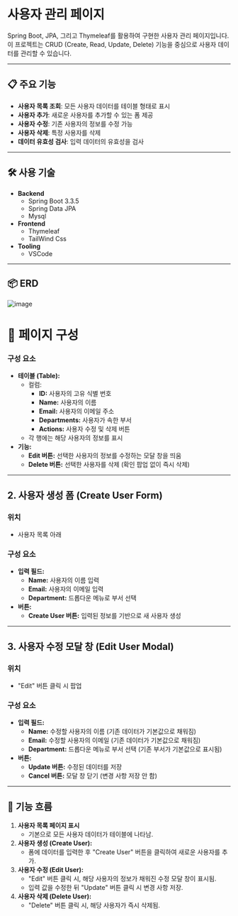 # 사용자 관리 페이지

Spring Boot, JPA, 그리고 Thymeleaf를 활용하여 구현한 사용자 관리 페이지입니다.  
이 프로젝트는 CRUD (Create, Read, Update, Delete) 기능을 중심으로 사용자 데이터를 관리할 수 있습니다.

---

## 📋 주요 기능

- **사용자 목록 조회**: 모든 사용자 데이터를 테이블 형태로 표시
- **사용자 추가**: 새로운 사용자를 추가할 수 있는 폼 제공
- **사용자 수정**: 기존 사용자의 정보를 수정 가능
- **사용자 삭제**: 특정 사용자를 삭제
- **데이터 유효성 검사**: 입력 데이터의 유효성을 검사

---

## 🛠️ 사용 기술

- **Backend**
  - Spring Boot 3.3.5
  - Spring Data JPA  
  - Mysql
- **Frontend**
  - Thymeleaf
  - TailWind Css
- **Tooling**
  - VSCode

---

## 📦 ERD

![image](https://github.com/user-attachments/assets/0b956216-d3e3-4a69-bac6-3cff2ca789e4)

# 📄 페이지 구성

### 구성 요소
- **테이블 (Table):**
  - 컬럼:
    - **ID:** 사용자의 고유 식별 번호
    - **Name:** 사용자의 이름
    - **Email:** 사용자의 이메일 주소
    - **Departments:** 사용자가 속한 부서
    - **Actions:** 사용자 수정 및 삭제 버튼
  - 각 행에는 해당 사용자의 정보를 표시
- **기능:**
  - **Edit 버튼:** 선택한 사용자의 정보를 수정하는 모달 창을 띄움
  - **Delete 버튼:** 선택한 사용자를 삭제 (확인 팝업 없이 즉시 삭제)

---

## 2. 사용자 생성 폼 (Create User Form)
### 위치
- 사용자 목록 아래

### 구성 요소
- **입력 필드:**
  - **Name:** 사용자의 이름 입력
  - **Email:** 사용자의 이메일 입력
  - **Department:** 드롭다운 메뉴로 부서 선택
- **버튼:**
  - **Create User 버튼:** 입력된 정보를 기반으로 새 사용자 생성

---

## 3. 사용자 수정 모달 창 (Edit User Modal)
### 위치
- "Edit" 버튼 클릭 시 팝업

### 구성 요소
- **입력 필드:**
  - **Name:** 수정할 사용자의 이름 (기존 데이터가 기본값으로 채워짐)
  - **Email:** 수정할 사용자의 이메일 (기존 데이터가 기본값으로 채워짐)
  - **Department:** 드롭다운 메뉴로 부서 선택 (기존 부서가 기본값으로 표시됨)
- **버튼:**
  - **Update 버튼:** 수정된 데이터를 저장
  - **Cancel 버튼:** 모달 창 닫기 (변경 사항 저장 안 함)

---

## 📌 기능 흐름
1. **사용자 목록 페이지 표시**
   - 기본으로 모든 사용자 데이터가 테이블에 나타남.
2. **사용자 생성 (Create User):**
   - 폼에 데이터를 입력한 후 "Create User" 버튼을 클릭하여 새로운 사용자를 추가.
3. **사용자 수정 (Edit User):**
   - "Edit" 버튼 클릭 시, 해당 사용자의 정보가 채워진 수정 모달 창이 표시됨.
   - 입력 값을 수정한 뒤 "Update" 버튼 클릭 시 변경 사항 저장.
4. **사용자 삭제 (Delete User):**
   - "Delete" 버튼 클릭 시, 해당 사용자가 즉시 삭제됨.
